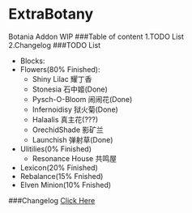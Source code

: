 # ExtraBotany
Botania Addon WIP
###Table of content
1.TODO List<br>
2.Changelog
###TODO List
 * Blocks:
  * Flowers(80% Finished):
    * Shiny Lilac 耀丁香
	* Stonesia 石中姬(Done)
	* Pysch-O-Bloom 闹闹花(Done)
	* Infernoidisy 狱火菊(Done)
	* Halaalis 真主花(???)
	* OrechidShade 影矿兰
	* Launchish 弹射草(Done)
  * Ulitilies(0% Finished)
	* Resonance House 共鸣屋
 * Lexicon(20% Finished)
 * Rebalance(15% Fnished)
 * Elven Minion(10% Fnished)
   
###Changelog
[Click Here](https://github.com/ExtraMeteorP/ExtraBotany/blob/master/changelog.md) 
